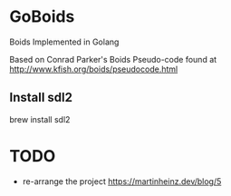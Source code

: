 # GoBoids
Boids Implemented in Golang


Based on Conrad Parker's Boids Pseudo-code found at http://www.kfish.org/boids/pseudocode.html 

## Install sdl2
brew install sdl2


# TODO
* re-arrange the project https://martinheinz.dev/blog/5